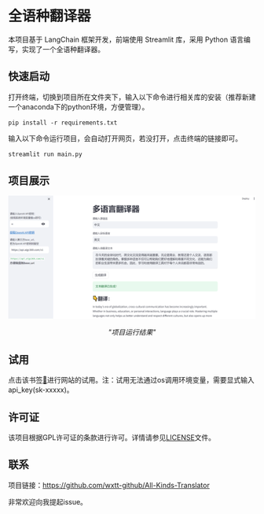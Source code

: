 # 全语种翻译器
本项目基于 LangChain 框架开发，前端使用 Streamlit 库，采用 Python 语言编写，实现了一个全语种翻译器。

## 快速启动

打开终端，切换到项目所在文件夹下，输入以下命令进行相关库的安装（推荐新建一个anaconda下的python环境，方便管理）。

```shell
pip install -r requirements.txt
```

输入以下命令运行项目，会自动打开网页，若没打开，点击终端的链接即可。

```python
streamlit run main.py
```

## 项目展示

![project_display](images/project_display.png)

<p align="center">
    <em>"项目运行结果"</em>
</p>

## 试用

点击该书签[🔖](https://all-kinds-translator.streamlit.app/)进行网站的试用。注：试用无法通过os调用环境变量，需要显式输入api_key(sk-xxxxx)。

## 许可证

该项目根据GPL许可证的条款进行许可。详情请参见[LICENSE](LICENSE)文件。

## 联系

项目链接：https://github.com/wxtt-github/All-Kinds-Translator

非常欢迎向我提起issue。
